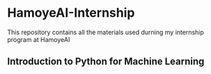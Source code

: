 # HamoyeAI-Internship
This repository contains all the materials used durning my internship program at HamoyeAI

## Introduction to Python for Machine Learning

